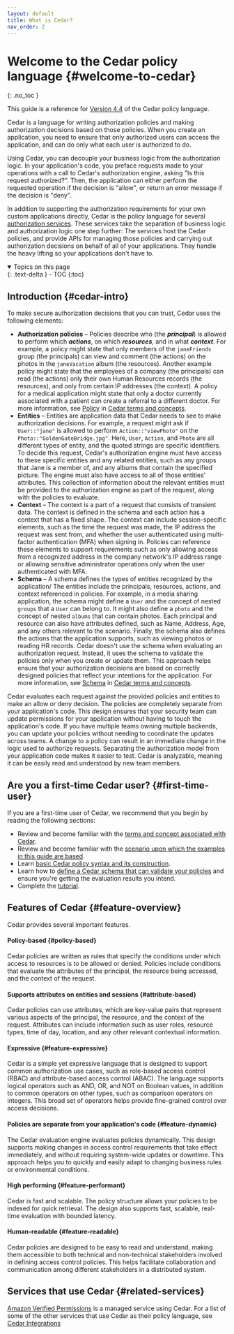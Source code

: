 ```yaml
---
layout: default
title: What is Cedar?
nav_order: 2
---
```


# Welcome to the Cedar policy language {#welcome-to-cedar}
{: .no_toc }

This guide is a reference for [Version 4.4](other/doc-history.html) of the Cedar policy language.

Cedar is a language for writing authorization policies and making authorization decisions based on those policies. When you create an application, you need to ensure that only authorized users can access the application, and can do only what each user is authorized to do.

Using Cedar, you can decouple your business logic from the authorization logic. In your application's code, you preface requests made to your operations with a call to Cedar's authorization engine, asking "Is this request authorized?". Then, the application can either perform the requested operation if the decision is "allow", or return an error message if the decision is "deny".

In addition to supporting the authorization requirements for your own custom applications directly, Cedar is the policy language for several [authorization services](#related-services). These services take the separation of business logic and authorization logic one step further: The services host the Cedar policies, and provide APIs for managing those policies and carrying out authorization decisions on behalf of all of your applications. They handle the heavy lifting so your applications don't have to.

<details open markdown="block">
  <summary>
    Topics on this page
  </summary>
  {: .text-delta }
- TOC
{:toc}
</details>

## Introduction {#cedar-intro}

To make secure authorization decisions that you can trust, Cedar uses the following elements:

+ **Authorization policies** – Policies describe who \(the ***principal***\) is allowed to perform which ***actions***, on which ***resources***, and in what ***context***. For example, a policy might state that only members of the `janeFriends` group \(the principals\) can view and comment \(the actions\) on the photos in the `janeVacation` album \(the resources\). Another example policy might state that the employees of a company \(the principals\) can read \(the actions\) only their own Human Resources records \(the resources\), and only from certain IP addresses \(the context\). A policy for a medical application might state that only a doctor currently associated with a patient can create a referral to a different doctor. For more information, see [Policy](overview/terminology.html#term-policy) in [Cedar terms and concepts](overview/terminology.html).
+ **Entities** – Entities are application data that Cedar needs to see to make authorization decisions. For example, a request might ask if `User::"jane"` is allowed to perform `Action::"viewPhoto"` on the `Photo::"GoldenGateBridge.jpg"`. Here, `User`, `Action`, and `Photo` are all different types of entity, and the quoted strings are specific identifiers. To decide this request, Cedar's authorization engine must have access to these specific entities and any related entities, such as any groups that Jane is a member of, and any albums that contain the specified picture. The engine must also have access to all of those entities' attributes. This collection of information about the relevant entities must be provided to the authorization engine as part of the request, along with the policies to evaluate.
+ **Context** – The context is a part of a request that consists of transient data. The context is defined in the schema and each action has a context that has a fixed shape. The context can include session-specific elements, such as the time the request was made, the IP address the request was sent from, and whether the user authenticated using multi-factor authentication \(MFA\) when signing in. Policies can reference these elements to support requirements such as only allowing access from a recognized address in the company network's IP address range or allowing sensitive administrator operations only when the user authenticated with MFA.
+ **Schema** – A schema defines the types of entities recognized by the application/ The entities include the principals, resources, actions, and context referenced in policies. For example, in a media sharing application, the schema might define a `User` and the concept of nested `groups` that a `User` can belong to. It might also define a `photo` and the concept of nested `albums` that can contain photos. Each principal and resource can also have attributes defined, such as Name, Address, Age, and any others relevant to the scenario. Finally, the schema also defines the actions that the application supports, such as viewing photos or reading HR records. Cedar doesn't use the schema when evaluating an authorization request. Instead, it uses the schema to validate the policies only when you create or update them. This approach helps ensure that your authorization decisions are based on correctly designed policies that reflect your intentions for the application. For more information, see [Schema](overview/terminology.html#term-schema) in [Cedar terms and concepts](overview/terminology.html).

Cedar evaluates each request against the provided policies and entities to make an allow or deny decision. The policies are completely separate from your application's code. This design ensures that your security team can update permissions for your application without having to touch the application's code. If you have multiple teams owning multiple backends, you can update your policies without needing to coordinate the updates across teams. A change to a policy can result in an immediate change in the logic used to authorize requests. Separating the authorization model from your application code makes it easier to test. Cedar is analyzable, meaning it can be easily read and understood by new team members. 

## Are you a first-time Cedar user? {#first-time-user}

If you are a first-time user of Cedar, we recommend that you begin by reading the following sections:

+ Review and become familiar with the [terms and concept associated with Cedar](overview/terminology.html).
+ Review and become familiar with the [scenario upon which the examples in this guide are based](overview/scenario.html).
+ Learn [basic Cedar policy syntax and its construction](policies/syntax-policy.html).
+ Learn how to [define a Cedar schema that can validate your policies](schema/schema.html) and ensure you're getting the evaluation results you intend.
+ Complete the [tutorial](https://www.cedarpolicy.com/en/tutorial).

## Features of Cedar {#feature-overview}

Cedar provides several important features.

#### Policy-based {#policy-based}

Cedar policies are written as rules that specify the conditions under which access to resources is to be allowed or denied. Policies include conditions that evaluate the attributes of the principal, the resource being accessed, and the context of the request.

#### Supports attributes on entities and sessions  {#attribute-based}

Cedar policies can use attributes, which are key-value pairs that represent various aspects of the principal, the resource, and the context of the request. Attributes can include information such as user roles, resource types, time of day, location, and any other relevant contextual information.

#### Expressive {#feature-expressive}

Cedar is a simple yet expressive language that is designed to support common authorization use cases, such as role-based access control \(RBAC\) and attribute-based access control \(ABAC\). The language supports logical operators such as AND, OR, and NOT on Boolean values, in addition to common operators on other types, such as comparison operators on integers. This broad set of operators helps provide fine-grained control over access decisions.

#### Policies are separate from your application's code {#feature-dynamic}

The Cedar evaluation engine evaluates policies dynamically. This design supports making changes in access control requirements that take effect immediately, and without requiring system-wide updates or downtime. This approach helps you to quickly and easily adapt to changing business rules or environmental conditions.

#### High performing {#feature-performant}

Cedar is fast and scalable. The policy structure allows your policies to be indexed for quick retrieval. The design also supports fast, scalable, real-time evaluation with bounded latency.

#### Human-readable {#feature-readable}

Cedar policies are designed to be easy to read and understand, making them accessible to both technical and non-technical stakeholders involved in defining access control policies. This helps facilitate collaboration and communication among different stakeholders in a distributed system.

## Services that use Cedar {#related-services}

[Amazon Verified Permissions](https://aws.amazon.com/verified-permissions/) is a managed service using Cedar. For a list of some of the other services that use Cedar as their policy language, see [Cedar Integrations](https://www.cedarpolicy.com/en/integrations)
